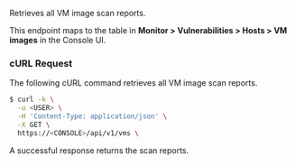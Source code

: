 Retrieves all VM image scan reports.

This endpoint maps to the table in **Monitor > Vulnerabilities > Hosts > VM images** in the Console UI.

### cURL Request

The following cURL command retrieves all VM image scan reports.

```bash
$ curl -k \
  -u <USER> \
  -H 'Content-Type: application/json' \
  -X GET \
  https://<CONSOLE>/api/v1/vms \
```

A successful response returns the scan reports.
